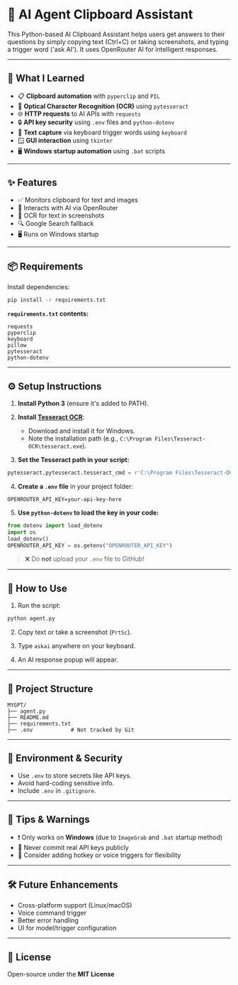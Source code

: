 # 🧠 AI Agent Clipboard Assistant

This Python-based AI Clipboard Assistant helps users get answers to their questions by simply copying text (Ctrl+C) or taking screenshots, and typing a trigger word ('ask AI'). It uses OpenRouter AI for intelligent responses.

---

## 🚀 What I Learned

- 📋 **Clipboard automation** with `pyperclip` and `PIL`
- 🧾 **Optical Character Recognition (OCR)** using `pytesseract`
- 🌐 **HTTP requests** to AI APIs with `requests`
- 🔒 **API key security** using `.env` files and `python-dotenv`
- 💬 **Text capture** via keyboard trigger words using `keyboard`
- 🪟 **GUI interaction** using `tkinter`
- 🖥️ **Windows startup automation** using `.bat` scripts

---

## ✨ Features

- ✅ Monitors clipboard for text and images
- 🤖 Interacts with AI via OpenRouter
- 🧠 OCR for text in screenshots
- 🔍 Google Search fallback
- 🖥️ Runs on Windows startup

---

## 📦 Requirements

Install dependencies:

```bash
pip install -r requirements.txt
```

**`requirements.txt` contents:**

```
requests
pyperclip
keyboard
pillow
pytesseract
python-dotenv
```

---

## ⚙️ Setup Instructions

1. **Install Python 3** (ensure it's added to PATH).

2. **Install [Tesseract OCR](https://github.com/tesseract-ocr/tesseract)**:
   - Download and install it for Windows.
   - Note the installation path (e.g., `C:\Program Files\Tesseract-OCR\tesseract.exe`).

3. **Set the Tesseract path in your script:**

```python
pytesseract.pytesseract.tesseract_cmd = r'C:\Program Files\Tesseract-OCR\tesseract.exe'
```

4. **Create a `.env` file** in your project folder:

```
OPENROUTER_API_KEY=your-api-key-here
```

5. **Use `python-dotenv` to load the key in your code:**

```python
from dotenv import load_dotenv
import os
load_dotenv()
OPENROUTER_API_KEY = os.getenv("OPENROUTER_API_KEY")
```

> ❌ Do **not** upload your `.env` file to GitHub!

---

## 🧠 How to Use

1. Run the script:

```bash
python agent.py
```

2. Copy text or take a screenshot (`PrtSc`).

3. Type `askai` anywhere on your keyboard.

4. An AI response popup will appear.

---

## 📁 Project Structure

```
MYGPT/
├── agent.py
├── README.md
├── requirements.txt
├── .env            # Not tracked by Git
```

---

## 🔐 Environment & Security

- Use `.env` to store secrets like API keys.
- Avoid hard-coding sensitive info.
- Include `.env` in `.gitignore`.

---

## 🧰 Tips & Warnings

- ❗ Only works on **Windows** (due to `ImageGrab` and `.bat` startup method)
- 🔐 Never commit real API keys publicly
- 🧪 Consider adding hotkey or voice triggers for flexibility

---

## 🛠️ Future Enhancements

- Cross-platform support (Linux/macOS)
- Voice command trigger
- Better error handling
- UI for model/trigger configuration

---

## 📄 License

Open-source under the **MIT License**
